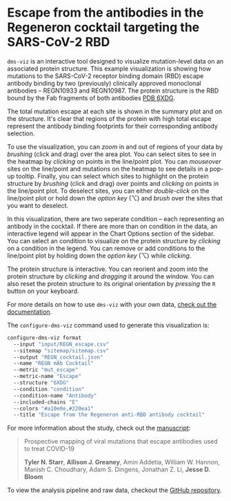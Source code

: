 # Escape from the antibodies in the Regeneron cocktail targeting the SARS-CoV-2 RBD

`dms-viz` is an interactive tool designed to visualize mutation-level data on an associated protein structure. This example visualization is showing how mutations to the SARS-CoV-2 receptor binding domain (RBD) escape antibody binding by two (previously) clinically approved monoclonal antibodies – REGN10933 and REGN10987. The protein structure is the RBD bound by the Fab fragments of both antibodies [PDB 6XDG](https://www.rcsb.org/structure/6XDG).

The total mutation escape at each site is shown in the summary plot and on the structure. It's clear that regions of the protein with high total escape represent the antibody binding footprints for their corresponding antibody selection.

To use the visualization, you can *zoom* in and out of regions of your data by *brushing* (click and drag) over the area plot. You can select sites to see in the heatmap by *clicking* on points in the line/point plot. You can *mouseover* sites on the line/point and mutations on the heatmap to see details in a pop-up tooltip. Finally, you can select which sites to highlight on the protein structure by *brushing* (click and drag) over points and *clicking* on points in the line/point plot. To deselect sites, you can either *double-click* on the line/point plot or hold down the *option key* (⌥) and *brush* over the sites that you want to deselect.

In this visualization, there are two seperate condition – each representing an antibody in the cocktail. If there are more than on condition in the data, an interactive legend will appear in the Chart Options section of the sidebar. You can select an condition to visualize on the protein structure by *clicking* on a condition in the legend. You can remove or add conditions to the line/point plot by holding down the *option key* (⌥) while *clicking*.

The protein structure is interactive. You can reorient and zoom into the protein structure by *clicking* and *dragging* it around the window. You can also reset the protein structure to its original orientation by *pressing* the `R` button on your keyboard.

For more details on how to use `dms-viz` with your own data, [check out the documentation](https://dms-viz.github.io/dms-viz-docs/).

The `configure-dms-viz` command used to generate this visualization is:

```bash
configure-dms-viz format
  --input "input/REGN_escape.csv" 
  --sitemap "sitemap/sitemap.csv" 
  --output "REGN_cocktail.json" 
  --name "REGN mAb Cocktail" 
  --metric "mut_escape" 
  --metric-name "Escape" 
  --structure "6XDG" 
  --condition "condition" 
  --condition-name "Antibody" 
  --included-chains "E" 
  --colors "#a10e0e,#220ea1" 
  --title "Escape from the Regeneron anti-RBD antibody cocktail"
```

For more information about the study, check out the [manuscript](https://science.sciencemag.org/content/early/2021/01/22/science.abf9302):
> Prospective mapping of viral mutations that escape antibodies used to treat COVID-19
>
> **Tyler N. Starr**, **Allison J. Greaney**, Amin Addetia, William W. Hannon, Manish C. Choudhary, Adam S. Dingens, Jonathan Z. Li, **Jesse D. Bloom**

To view the analysis pipeline and raw data, checkout the [GitHub repository](https://github.com/jbloomlab/SARS-CoV-2-RBD_MAP_clinical_Abs/blob/main/).
